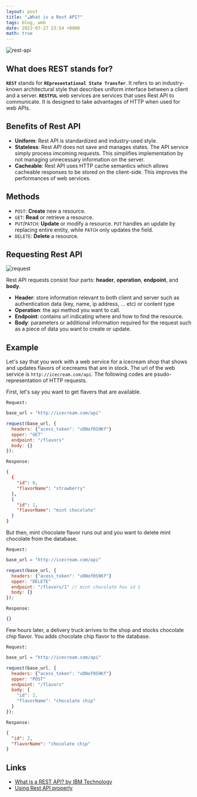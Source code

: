 ```yaml
---
layout: post
title: "☁️What is a Rest API?"
tags: blog, web
date: 2022-07-27 23:54 +0900
math: true
---
```


![rest-api](https://i.imgur.com/7cA1PUG.png)

## What does REST stands for?
**`REST`** stands for **`REpresentational State Transfer`**. It refers to an industry-known architectural style that describes uniform interface between a client and a server. **`RESTFUL`** web services are services that uses Rest API to communicate. It is designed to take advantages of HTTP when used for web APIs.

## Benefits of Rest API
* **Uniform**: Rest API is standardized and industry-used style.
* **Stateless**: Rest API does not save and manages states. The API service simply process imcoming requests. This simplifies implementation by not managing unnecessary information on the server.
* **Cacheable**: Rest API uses HTTP cache semantics which allows cacheable responses to be stored on the client-side. This improves the performances of web services.

## Methods
* `POST`: **Create** new a resource.
* `GET`: **Read** or retrieve a resource.
* `PUT`/`PATCH`: **Update** or modify a resource. `PUT` handles an update by replacing entire entity, while `PATCH` only updates the field.
* `DELETE`: **Delete** a resource.

## Requesting Rest API

![request](https://i.imgur.com/YHof9C0.png)

Rest API requests consist four parts: **header**, **operation**, **endpoint**, and **body**.
* **Header**: store information relevant to both client and server such as authentication data (key, name, ip address, ... etc) or content type
* **Operation**: the api method you want to call.
* **Endpoint**: contains url indicating where and how to find the resource.
* **Body**: parameters or additional information required for the request such as a piece of data you want to create or update.


## Example
Let's say that you work with a web service for a icecream shop that shows and updates flavors of icecreams that are in stock. The url of the web service is `http://icecream.com/api`. The following codes are psudo-representation of HTTP requests.


First, let's say you want to get flavers that are available.

`Request:`
```javascript
base_url = "http://icecream.com/api"

request(base_url, {
  headers: {"acess_token": "vDNof0S9Kf"}
  opper: "GET"
  endpoint: "/flavors"
  body: {}
});
```
`Response:`
```json
{
  {
    "id": 0,
    "flavorName": "strawberry"
  },
  {
    "id": 1,
    "flavorName": "mint chocolate"
  }
}
```

But then, mint chocolate flavor runs out and you want to delete mint chocolate from the database.

`Request:`
```javascript
base_url = "http://icecream.com/api"

request(base_url, {
  headers: {"acess_token": "vDNof0S9Kf"}
  opper: "DELETE"
  endpoint: "/flavors/1" // mint chocolate has id 1
  body: {}
});
```
`Response:`
```json
{}
```

Few hours later, a delivery truck arrives to the shop and stocks chocolate chip flavor. You adds chocolate chip flavor to the database.

`Request:`
```javascript
base_url = "http://icecream.com/api"

request(base_url, {
  headers: {"acess_token": "vDNof0S9Kf"}
  opper: "POST"
  endpoint: "/flavors"
  body: {
    "id": 2,
    "flavorName": "chocolate chip"
  }
});
```
`Response:`
```json
{
  "id": 2,
  "flavorName": "chocolate chip"
}
```


## Links
* [What is a REST API? by IBM Technology](https://www.youtube.com/watch?v=lsMQRaeKNDk)
* [Using Rest API properly](https://meetup.toast.com/posts/92)
